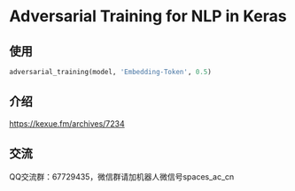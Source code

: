 # Adversarial Training for NLP in Keras

## 使用
```python
adversarial_training(model, 'Embedding-Token', 0.5)
```

## 介绍
https://kexue.fm/archives/7234

## 交流
QQ交流群：67729435，微信群请加机器人微信号spaces_ac_cn
